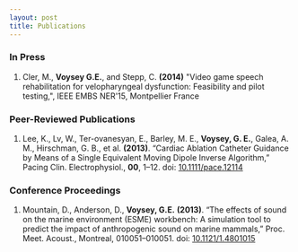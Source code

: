 ```yaml
---
layout: post
title: Publications
---
```

### In Press
1.  Cler, M., **Voysey G.E.**, and Stepp, C. **(2014)** "Video game speech rehabilitation for velopharyngeal dysfunction: Feasibility and pilot testing,", IEEE EMBS NER'15, Montpellier France

### Peer-Reviewed Publications
1.  Lee, K., Lv, W., Ter-ovanesyan, E., Barley, M. E., **Voysey, G. E.**, Galea, A. M., Hirschman, G. B., et al. **(2013)**. “Cardiac Ablation Catheter Guidance by Means of a Single Equivalent Moving Dipole Inverse Algorithm,” Pacing Clin. Electrophysiol., **00**, 1–12. doi: [10.1111/pace.12114](http://dx.doi.org/10.1111/pace.12114)

### Conference Proceedings

1.  Mountain, D., Anderson, D., **Voysey, G.E.** **(2013)**. “The effects of sound on the marine environment (ESME) workbench: A simulation tool to predict the impact of anthropogenic sound on marine mammals,” Proc. Meet. Acoust., Montreal, 010051–010051. doi: [10.1121/1.4801015](http://dx.doi.org/10.1121/1.4801015)
